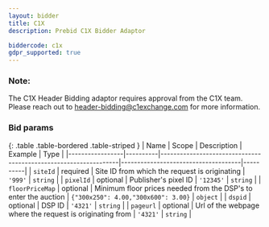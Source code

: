 ```yaml
---
layout: bidder
title: C1X
description: Prebid C1X Bidder Adaptor

biddercode: c1x
gdpr_supported: true
---
```


### Note:

The C1X Header Bidding adaptor requires approval from the C1X team. Please reach out to  <header-bidding@c1exchange.com> for more information.

### Bid params

{: .table .table-bordered .table-striped }
| Name            | Scope    | Description                                                     | Example                             | Type     |
|-----------------|----------|-----------------------------------------------------------------|-------------------------------------|----------|
| `siteId`        | required | Site ID from which the request is originating                   | `'999'`                             | `string` |
| `pixelId`       | optional | Publisher's pixel ID                                            | `'12345'`                           | `string` |
| `floorPriceMap` | optional | Minimum floor prices needed from the DSP's to enter the auction | `{"300x250": 4.00,"300x600": 3.00}` | `object` |
| `dspid`         | optional | DSP ID                                                          | `'4321'`                            | `string` |
| `pageurl`       | optional | Url of the webpage where the request is originating from        | `'4321'`                            | `string` |
